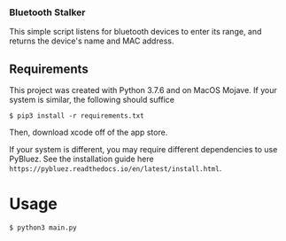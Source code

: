 ### Bluetooth Stalker

This simple script listens for bluetooth devices to enter its range, and returns the device's name and MAC address.

## Requirements
This project was created with Python 3.7.6 and on MacOS Mojave. If your system is similar, the following should suffice
```
$ pip3 install -r requirements.txt
```
Then, download xcode off of the app store.

If your system is different, you may require different dependencies to use PyBluez. See the installation guide here `https://pybluez.readthedocs.io/en/latest/install.html`.

# Usage
```
$ python3 main.py
```

